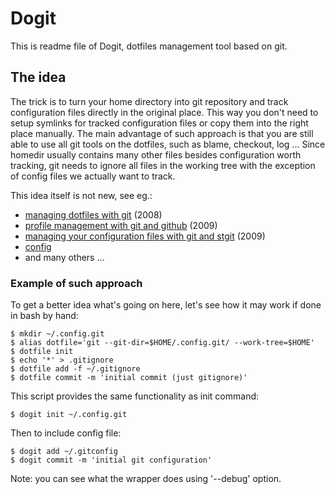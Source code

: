 # Dogit 

This is readme file of Dogit, dotfiles management tool based on git.

## The idea

The trick is to turn your home directory into git repository and track
configuration files directly in the original place.
This way you don't need to setup symlinks for tracked configuration files or
copy them into the right place manually.
The main advantage of such approach is that you are still able to use all git
tools on the dotfiles, such as blame, checkout, log ...
Since homedir usually contains many other files besides configuration worth
tracking, git needs to ignore all files in the working tree with the exception
of config files we actually want to track.

This idea itself is not new, see eg.:

 * [managing dotfiles with git](http://psung.blogspot.com/2008/06/managing-dotfiles-with-git-continued.html) (2008)
 * [profile management with git and github](http://silas.sewell.org/blog/2009/03/08/profile-management-with-git-and-github/) (2009)
 * [managing your configuration files with git and stgit](http://necoro.wordpress.com/2009/10/08/managing-your-configuration-files-with-git-and-stgit) (2009)
 * [config](http://github.com/silas/scripts/blob/master/bin/config)
 * and many others ...

### Example of such approach

To get a better idea what's going on here, let's see how it may work if done
in bash by hand:

    $ mkdir ~/.config.git
    $ alias dotfile='git --git-dir=$HOME/.config.git/ --work-tree=$HOME'
    $ dotfile init
    $ echo '*' > .gitignore
    $ dotfile add -f ~/.gitignore
    $ dotfile commit -m 'initial commit (just gitignore)'

This script provides the same functionality as init command:

    $ dogit init ~/.config.git

Then to include config file:

    $ dogit add ~/.gitconfig
    $ dogit commit -m 'initial git configuration'

Note: you can see what the wrapper does using '--debug' option.
